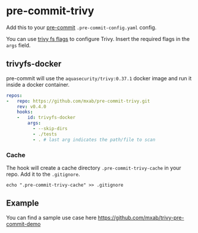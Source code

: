 # pre-commit-trivy

Add this to your [pre-commit](https://pre-commit.com/) `.pre-commit-config.yaml` config.

You can use [trivy fs flags](https://aquasecurity.github.io/trivy/v0.37/docs/target/filesystem/) to configure Trivy.
Insert the required flags in the `args` field.

## trivyfs-docker
pre-commit will use the `aquasecurity/trivy:0.37.1` docker image and run it inside a docker container.

```yaml
repos:
-   repo: https://github.com/mxab/pre-commit-trivy.git
    rev: v0.4.0
    hooks:
    -   id: trivyfs-docker
        args:
          - --skip-dirs
          - ./tests
          - . # last arg indicates the path/file to scan
```
### Cache
The hook will create a cache directory `.pre-commit-trivy-cache` in your repo. Add it to the `.gitignore`.

```
echo ".pre-commit-trivy-cache" >> .gitignore
```

## Example

You can find a sample use case here https://github.com/mxab/trivy-pre-commit-demo
